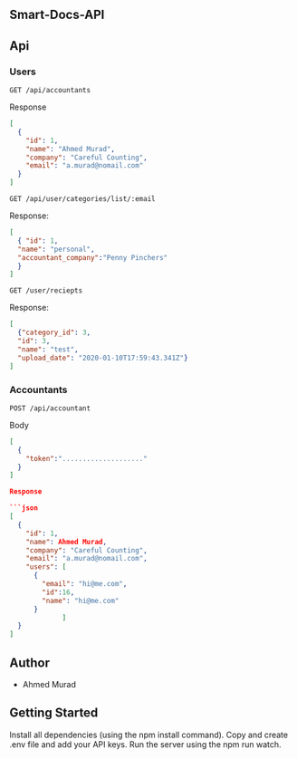 ## Smart-Docs-API

## Api

### Users

`GET /api/accountants`

Response

```json
[
  {
    "id": 1,
    "name": "Ahmed Murad",
    "company": "Careful Counting",
    "email": "a.murad@nomail.com"
  }
]
```

`GET /api/user/categories/list/:email`

Response:

```json
[
  { "id": 1,
  "name": "personal",
  "accountant_company":"Penny Pinchers"
  }
]
```

`GET /user/reciepts`

Response:

```json
[
  {"category_id": 3,
  "id": 3,
  "name": "test",
  "upload_date": "2020-01-10T17:59:43.341Z"}
]
```

### Accountants

`POST /api/accountant`

Body

```json
[
  {
    "token":"...................."
  }
]

Response

```json
[
  {
    "id": 1,
    "name": Ahmed Murad,
    "company": "Careful Counting",
    "email": "a.murad@nomail.com",
    "users": [
      {
        "email": "hi@me.com",
        "id":16,
        "name": "hi@me.com"
      }
             ]
  }
]
```



## Author

- Ahmed Murad

## Getting Started

Install all dependencies (using the npm install command).
Copy and create .env file and add your API keys.
Run the server using the npm run watch.
